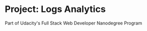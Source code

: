 Project: Logs Analytics
=============

Part of Udacity's Full Stack Web Developer Nanodegree Program
